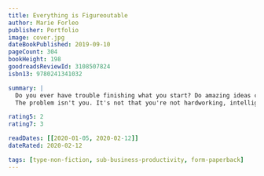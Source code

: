```yaml
---
title: Everything is Figureoutable
author: Marie Forleo
publisher: Portfolio
image: cover.jpg
dateBookPublished: 2019-09-10
pageCount: 304
bookHeight: 198
goodreadsReviewId: 3108507824
isbn13: 9780241341032

summary: |
  Do you ever have trouble finishing what you start? Do amazing ideas come to you all the time but after the initial excitement wanes you struggle to follow through? If you're creative and ambitious, the answer is likely yes.
  The problem isn't you. It's not that you're not hardworking, intelligent or deserving, but that you haven't yet installed the one key belief that will change everything: Everything is figureoutable.

rating5: 2
rating7: 3

readDates: [[2020-01-05, 2020-02-12]]
dateRated: 2020-02-12

tags: [type-non-fiction, sub-business-productivity, form-paperback]
---
```

